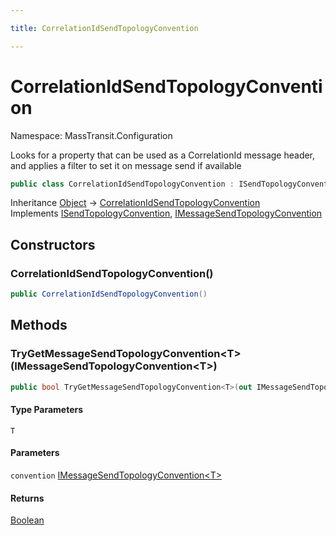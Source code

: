 ```yaml
---

title: CorrelationIdSendTopologyConvention

---
```


# CorrelationIdSendTopologyConvention

Namespace: MassTransit.Configuration

Looks for a property that can be used as a CorrelationId message header, and
 applies a filter to set it on message send if available

```csharp
public class CorrelationIdSendTopologyConvention : ISendTopologyConvention, IMessageSendTopologyConvention
```

Inheritance [Object](https://learn.microsoft.com/en-us/dotnet/api/system.object) → [CorrelationIdSendTopologyConvention](../masstransit-configuration/correlationidsendtopologyconvention)<br/>
Implements [ISendTopologyConvention](../../masstransit-abstractions/masstransit-configuration/isendtopologyconvention), [IMessageSendTopologyConvention](../../masstransit-abstractions/masstransit-configuration/imessagesendtopologyconvention)

## Constructors

### **CorrelationIdSendTopologyConvention()**

```csharp
public CorrelationIdSendTopologyConvention()
```

## Methods

### **TryGetMessageSendTopologyConvention\<T\>(IMessageSendTopologyConvention\<T\>)**

```csharp
public bool TryGetMessageSendTopologyConvention<T>(out IMessageSendTopologyConvention<T> convention)
```

#### Type Parameters

`T`<br/>

#### Parameters

`convention` [IMessageSendTopologyConvention\<T\>](../../masstransit-abstractions/masstransit-configuration/imessagesendtopologyconvention-1)<br/>

#### Returns

[Boolean](https://learn.microsoft.com/en-us/dotnet/api/system.boolean)<br/>
